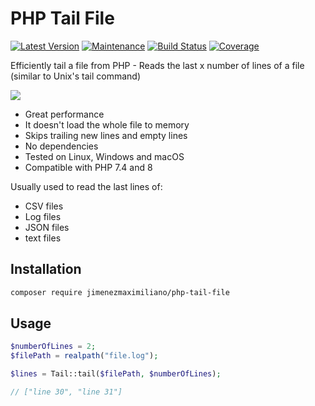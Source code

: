 # PHP Tail File
[![Latest Version](https://img.shields.io/github/release/jimenezmaximiliano/php-tail-file.svg?style=flat-square)](https://github.com/jimenezmaximiliano/php-tail-file/releases)
[![Maintenance](https://img.shields.io/badge/Maintained-yes-green.svg)](https://GitHub.com/Naereen/StrapDown.js/graphs/commit-activity)
[![Build Status](https://img.shields.io/github/workflow/status/jimenezmaximiliano/php-tail-file/CI?label=ci%20build&style=flat-square)](https://github.com/jimenezmaximiliano/php-tail-file/actions?query=workflow%3ACI)
[![Coverage](https://img.shields.io/badge/Coverage-88.57-yellow.svg)](https://GitHub.com/Naereen/StrapDown.js/graphs/commit-activity)

Efficiently tail a file from PHP - Reads the last x number of lines of a file
(similar to Unix's tail command)

![](https://www.aaha.org/contentassets/2b0aa3d3881d4d80a4d9237b193cd4ad/askaaha_thumbs_limbertail.jpg)

- Great performance
- It doesn't load the whole file to memory
- Skips trailing new lines and empty lines
- No dependencies
- Tested on Linux, Windows and macOS
- Compatible with PHP 7.4 and 8

Usually used to read the last lines of:

- CSV files
- Log files
- JSON files
- text files

## Installation

```bash
composer require jimenezmaximiliano/php-tail-file
```

## Usage

```php
$numberOfLines = 2;
$filePath = realpath("file.log");

$lines = Tail::tail($filePath, $numberOfLines);

// ["line 30", "line 31"]
```

